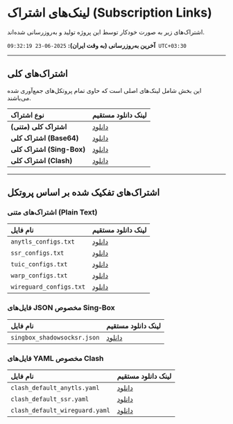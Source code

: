 
# لینک‌های اشتراک (Subscription Links)

اشتراک‌های زیر به صورت خودکار توسط این پروژه تولید و به‌روزرسانی شده‌اند.

**آخرین به‌روزرسانی (به وقت ایران):** `2025-06-23 09:32:19 UTC+03:30 `

---

## اشتراک‌های کلی

این بخش شامل لینک‌های اصلی است که حاوی تمام پروتکل‌های جمع‌آوری شده می‌باشند.

| نوع اشتراک | لینک دانلود مستقیم |
|:---|:---|
| **اشتراک کلی (متنی)** | [دانلود](https://github.com/vpnclashfa-backup/multi-proxy-config-fetcher/raw/main/configs/proxy_configs.txt) |
| **اشتراک کلی (Base64)** | [دانلود](https://github.com/vpnclashfa-backup/multi-proxy-config-fetcher/raw/main/configs/proxy_configs_base64.txt) |
| **اشتراک کلی (Sing-Box)** | [دانلود](https://github.com/vpnclashfa-backup/multi-proxy-config-fetcher/raw/main/configs/singbox_configs.json) |
| **اشتراک کلی (Clash)** | [دانلود](https://github.com/vpnclashfa-backup/multi-proxy-config-fetcher/raw/main/configs/clash_default_combined.yaml) |

---

## اشتراک‌های تفکیک شده بر اساس پروتکل
### اشتراک‌های متنی (Plain Text)

| نام فایل | لینک دانلود مستقیم |
|:---|:---|
| `anytls_configs.txt` | [دانلود](https://github.com/vpnclashfa-backup/multi-proxy-config-fetcher/raw/main/configs/anytls_configs.txt) |
| `ssr_configs.txt` | [دانلود](https://github.com/vpnclashfa-backup/multi-proxy-config-fetcher/raw/main/configs/ssr_configs.txt) |
| `tuic_configs.txt` | [دانلود](https://github.com/vpnclashfa-backup/multi-proxy-config-fetcher/raw/main/configs/tuic_configs.txt) |
| `warp_configs.txt` | [دانلود](https://github.com/vpnclashfa-backup/multi-proxy-config-fetcher/raw/main/configs/warp_configs.txt) |
| `wireguard_configs.txt` | [دانلود](https://github.com/vpnclashfa-backup/multi-proxy-config-fetcher/raw/main/configs/wireguard_configs.txt) |

### فایل‌های JSON مخصوص Sing-Box

| نام فایل | لینک دانلود مستقیم |
|:---|:---|
| `singbox_shadowsocksr.json` | [دانلود](https://github.com/vpnclashfa-backup/multi-proxy-config-fetcher/raw/main/configs/singbox_shadowsocksr.json) |

### فایل‌های YAML مخصوص Clash

| نام فایل | لینک دانلود مستقیم |
|:---|:---|
| `clash_default_anytls.yaml` | [دانلود](https://github.com/vpnclashfa-backup/multi-proxy-config-fetcher/raw/main/configs/clash_default_anytls.yaml) |
| `clash_default_ssr.yaml` | [دانلود](https://github.com/vpnclashfa-backup/multi-proxy-config-fetcher/raw/main/configs/clash_default_ssr.yaml) |
| `clash_default_wireguard.yaml` | [دانلود](https://github.com/vpnclashfa-backup/multi-proxy-config-fetcher/raw/main/configs/clash_default_wireguard.yaml) |

